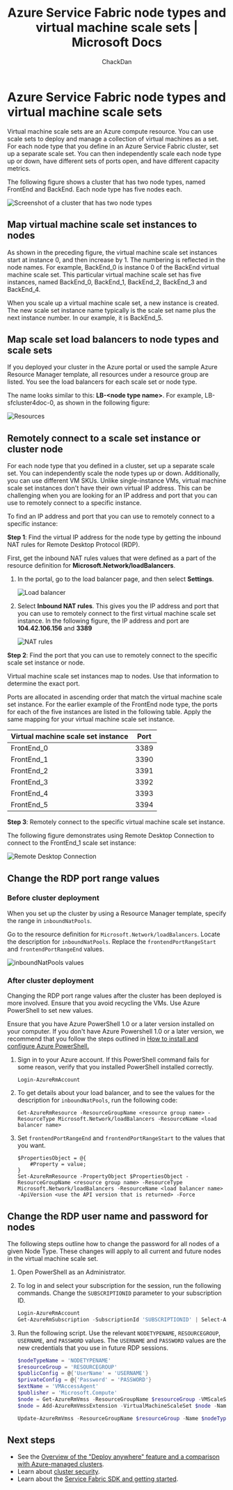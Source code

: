 ﻿---
title: Azure Service Fabric node types and virtual machine scale sets | Microsoft Docs
description: Learn how Azure Service Fabric node types relate to virtual machine scale sets, and how to remotely connect to a VM scale set instance or cluster node.
services: service-fabric
documentationcenter: .net
author: ChackDan
manager: timlt
editor: ''

ms.assetid: 5441e7e0-d842-4398-b060-8c9d34b07c48
ms.service: service-fabric
ms.devlang: dotnet
ms.topic: article
ms.tgt_pltfrm: NA
ms.workload: NA
ms.date: 06/05/2017
ms.author: chackdan

---
# Azure Service Fabric node types and virtual machine scale sets
Virtual machine scale sets are an Azure compute resource. You can use scale sets to deploy and manage a collection of virtual machines as a set. For each node type that you define in an Azure Service Fabric cluster, set up a separate scale set. You can then independently scale each node type up or down, have different sets of ports open, and have different capacity metrics.

The following figure shows a cluster that has two node types, named FrontEnd and BackEnd. Each node type has five nodes each.

![Screenshot of a cluster that has two node types][NodeTypes]

## Map virtual machine scale set instances to nodes
As shown in the preceding figure, the virtual machine scale set instances start at instance 0, and then increase by 1. The numbering is reflected in the node names. For example, BackEnd_0 is instance 0 of the BackEnd virtual machine scale set. This particular virtual machine scale set has five instances, named BackEnd_0, BackEnd_1, BackEnd_2, BackEnd_3 and BackEnd_4.

When you scale up a virtual machine scale set, a new instance is created. The new scale set instance name typically is the scale set name plus the next instance number. In our example, it is BackEnd_5.

## Map scale set load balancers to node types and scale sets
If you deployed your cluster in the Azure portal or used the sample Azure Resource Manager template, all resources under a resource group are listed. You see the load balancers for each scale set or node type.

The name looks similar to this: **LB-&lt;node type name&gt;**. For example, LB-sfcluster4doc-0, as shown in the following figure:

![Resources][Resources]
<a name="remote-connect-to-a-vm-scale-set"></a>
## Remotely connect to a scale set instance or cluster node
For each node type that you defined in a cluster, set up a separate scale set. You can independently scale the node types up or down. Additionally, you can use different VM SKUs. Unlike single-instance VMs, virtual machine scale set instances don't have their own virtual IP address. This can be challenging when you are looking for an IP address and port that you can use to remotely connect to a specific instance.

To find an IP address and port that you can use to remotely connect to a specific instance:

**Step 1**: Find the virtual IP address for the node type by getting the inbound NAT rules for Remote Desktop Protocol (RDP).

First, get the inbound NAT rules values that were defined as a part of the resource definition for **Microsoft.Network/loadBalancers**.

1. In the portal, go to the load balancer page, and then select **Settings**.

    ![Load balancer][LBBlade]

2. Select **Inbound NAT rules**. This gives you the IP address and port that you can use to remotely connect to the first virtual machine scale set instance. In the following figure, the IP address and port are **104.42.106.156** and **3389**

    ![NAT rules][NATRules]

**Step 2**: Find the port that you can use to remotely connect to the specific scale set instance or node.

Virtual machine scale set instances map to nodes. Use that information to determine the exact port.

Ports are allocated in ascending order that match the virtual machine scale set instance. For the earlier example of the FrontEnd node type, the ports for each of the five instances are listed in the following table. Apply the same mapping for your virtual machine scale set instance.

| **Virtual machine scale set instance** | **Port** |
| --- | --- |
| FrontEnd_0 |3389 |
| FrontEnd_1 |3390 |
| FrontEnd_2 |3391 |
| FrontEnd_3 |3392 |
| FrontEnd_4 |3393 |
| FrontEnd_5 |3394 |

**Step 3**: Remotely connect to the specific virtual machine scale set instance.

The following figure demonstrates using Remote Desktop Connection to connect to the FrontEnd_1 scale set instance:

![Remote Desktop Connection][RDP]

## Change the RDP port range values

### Before cluster deployment
When you set up the cluster by using a Resource Manager template, specify the range in `inboundNatPools`.

Go to the resource definition for `Microsoft.Network/loadBalancers`. Locate the description for `inboundNatPools`.  Replace the `frontendPortRangeStart` and `frontendPortRangeEnd` values.

![inboundNatPools values][InboundNatPools]

### After cluster deployment
Changing the RDP port range values after the cluster has been deployed is more involved. Ensure that you avoid recycling the VMs. Use Azure PowerShell to set new values. 

Ensure that you have Azure PowerShell 1.0 or a later version installed on your computer. If you don't have Azure Powershell 1.0 or a later version, we recommend that you follow the steps outlined in [How to install and configure Azure PowerShell.](/powershell/azure/overview)

1. Sign in to your Azure account. If this PowerShell command fails for some reason, verify that you installed PowerShell installed correctly.

    ```
    Login-AzureRmAccount
    ```

2. To get details about your load balancer, and to see the values for the description for `inboundNatPools`, run the following code:

    ```
    Get-AzureRmResource -ResourceGroupName <resource group name> -ResourceType Microsoft.Network/loadBalancers -ResourceName <load balancer name>
    ```

3. Set `frontendPortRangeEnd` and `frontendPortRangeStart` to the values that you want.

    ```
    $PropertiesObject = @{
        #Property = value;
    }
    Set-AzureRmResource -PropertyObject $PropertiesObject -ResourceGroupName <resource group name> -ResourceType Microsoft.Network/loadBalancers -ResourceName <load balancer name> -ApiVersion <use the API version that is returned> -Force
    ```

## Change the RDP user name and password for nodes

The following steps outline how to change the password for all nodes of a given Node Type. These changes will apply to all current and future nodes in the virtual machine scale set.

1. Open PowerShell as an Administrator. 
2. To log in and select your subscription for the session, run the following commands. Change the `SUBSCRIPTIONID` parameter to your subscription ID. 

    ```powershell
    Login-AzureRmAccount
    Get-AzureRmSubscription -SubscriptionId 'SUBSCRIPTIONID' | Select-AzureRmSubscription
    ```

3. Run the following script. Use the relevant `NODETYPENAME`, `RESOURCEGROUP`, `USERNAME`, and `PASSWORD` values. The `USERNAME` and `PASSWORD` values are the new credentials that you use in future RDP sessions. 

    ```powershell
    $nodeTypeName = 'NODETYPENAME'
    $resourceGroup = 'RESOURCEGROUP'
    $publicConfig = @{'UserName' = 'USERNAME'}
    $privateConfig = @{'Password' = 'PASSWORD'}
    $extName = 'VMAccessAgent'
    $publisher = 'Microsoft.Compute'
    $node = Get-AzureRmVmss -ResourceGroupName $resourceGroup -VMScaleSetName $nodeTypeName
    $node = Add-AzureRmVmssExtension -VirtualMachineScaleSet $node -Name $extName -Publisher $publisher -Setting $publicConfig -ProtectedSetting $privateConfig -Type $extName -TypeHandlerVersion '2.0' -AutoUpgradeMinorVersion $true

    Update-AzureRmVmss -ResourceGroupName $resourceGroup -Name $nodeTypeName -VirtualMachineScaleSet $node
    ```

## Next steps
* See the [Overview of the "Deploy anywhere" feature and a comparison with Azure-managed clusters](service-fabric-deploy-anywhere.md).
* Learn about [cluster security](service-fabric-cluster-security.md).
* Learn about the [Service Fabric SDK and getting started](service-fabric-get-started.md).

<!--Image references-->
[NodeTypes]: ./media/service-fabric-cluster-nodetypes/NodeTypes.png
[Resources]: ./media/service-fabric-cluster-nodetypes/Resources.png
[InboundNatPools]: ./media/service-fabric-cluster-nodetypes/InboundNatPools.png
[LBBlade]: ./media/service-fabric-cluster-nodetypes/LBBlade.png
[NATRules]: ./media/service-fabric-cluster-nodetypes/NATRules.png
[RDP]: ./media/service-fabric-cluster-nodetypes/RDP.png
